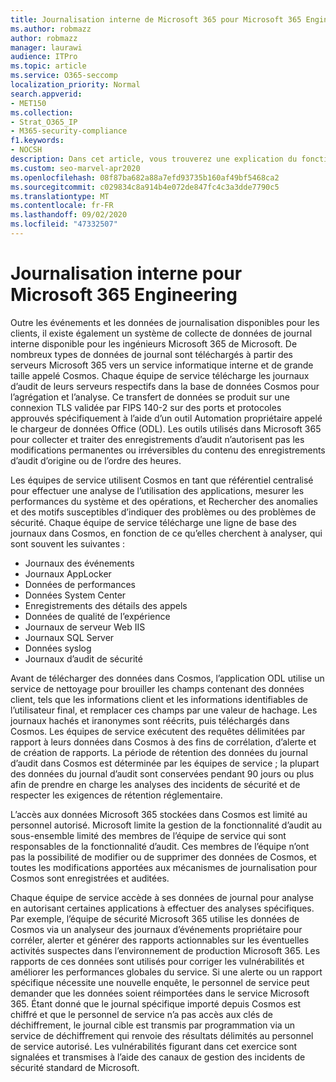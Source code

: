 ```yaml
---
title: Journalisation interne de Microsoft 365 pour Microsoft 365 Engineering
ms.author: robmazz
author: robmazz
manager: laurawi
audience: ITPro
ms.topic: article
ms.service: O365-seccomp
localization_priority: Normal
search.appverid:
- MET150
ms.collection:
- Strat_O365_IP
- M365-security-compliance
f1.keywords:
- NOCSH
description: Dans cet article, vous trouverez une explication du fonctionnement de la journalisation interne pour Microsoft 365 Engineering Teams.
ms.custom: seo-marvel-apr2020
ms.openlocfilehash: 08f87ba682a88a7efd93735b160af49bf5468ca2
ms.sourcegitcommit: c029834c8a914b4e072de847fc4c3a3dde7790c5
ms.translationtype: MT
ms.contentlocale: fr-FR
ms.lasthandoff: 09/02/2020
ms.locfileid: "47332507"
---
```

# <a name="internal-logging-for-microsoft-365-engineering"></a>Journalisation interne pour Microsoft 365 Engineering

Outre les événements et les données de journalisation disponibles pour les clients, il existe également un système de collecte de données de journal interne disponible pour les ingénieurs Microsoft 365 de Microsoft. De nombreux types de données de journal sont téléchargés à partir des serveurs Microsoft 365 vers un service informatique interne et de grande taille appelé Cosmos. Chaque équipe de service télécharge les journaux d’audit de leurs serveurs respectifs dans la base de données Cosmos pour l’agrégation et l’analyse. Ce transfert de données se produit sur une connexion TLS validée par FIPS 140-2 sur des ports et protocoles approuvés spécifiquement à l’aide d’un outil Automation propriétaire appelé le chargeur de données Office (ODL). Les outils utilisés dans Microsoft 365 pour collecter et traiter des enregistrements d’audit n’autorisent pas les modifications permanentes ou irréversibles du contenu des enregistrements d’audit d’origine ou de l’ordre des heures.

Les équipes de service utilisent Cosmos en tant que référentiel centralisé pour effectuer une analyse de l’utilisation des applications, mesurer les performances du système et des opérations, et Rechercher des anomalies et des motifs susceptibles d’indiquer des problèmes ou des problèmes de sécurité. Chaque équipe de service télécharge une ligne de base des journaux dans Cosmos, en fonction de ce qu’elles cherchent à analyser, qui sont souvent les suivantes :

- Journaux des événements
- Journaux AppLocker
- Données de performances
- Données System Center
- Enregistrements des détails des appels
- Données de qualité de l’expérience
- Journaux de serveur Web IIS
- Journaux SQL Server
- Données syslog
- Journaux d’audit de sécurité

Avant de télécharger des données dans Cosmos, l’application ODL utilise un service de nettoyage pour brouiller les champs contenant des données client, tels que les informations client et les informations identifiables de l’utilisateur final, et remplacer ces champs par une valeur de hachage. Les journaux hachés et iranonymes sont réécrits, puis téléchargés dans Cosmos. Les équipes de service exécutent des requêtes délimitées par rapport à leurs données dans Cosmos à des fins de corrélation, d’alerte et de création de rapports. La période de rétention des données du journal d’audit dans Cosmos est déterminée par les équipes de service ; la plupart des données du journal d’audit sont conservées pendant 90 jours ou plus afin de prendre en charge les analyses des incidents de sécurité et de respecter les exigences de rétention réglementaire.

L’accès aux données Microsoft 365 stockées dans Cosmos est limité au personnel autorisé. Microsoft limite la gestion de la fonctionnalité d’audit au sous-ensemble limité des membres de l’équipe de service qui sont responsables de la fonctionnalité d’audit. Ces membres de l’équipe n’ont pas la possibilité de modifier ou de supprimer des données de Cosmos, et toutes les modifications apportées aux mécanismes de journalisation pour Cosmos sont enregistrées et auditées.

Chaque équipe de service accède à ses données de journal pour analyse en autorisant certaines applications à effectuer des analyses spécifiques. Par exemple, l’équipe de sécurité Microsoft 365 utilise les données de Cosmos via un analyseur des journaux d’événements propriétaire pour corréler, alerter et générer des rapports actionnables sur les éventuelles activités suspectes dans l’environnement de production Microsoft 365. Les rapports de ces données sont utilisés pour corriger les vulnérabilités et améliorer les performances globales du service. Si une alerte ou un rapport spécifique nécessite une nouvelle enquête, le personnel de service peut demander que les données soient réimportées dans le service Microsoft 365. Étant donné que le journal spécifique importé depuis Cosmos est chiffré et que le personnel de service n’a pas accès aux clés de déchiffrement, le journal cible est transmis par programmation via un service de déchiffrement qui renvoie des résultats délimités au personnel de service autorisé. Les vulnérabilités figurant dans cet exercice sont signalées et transmises à l’aide des canaux de gestion des incidents de sécurité standard de Microsoft.
